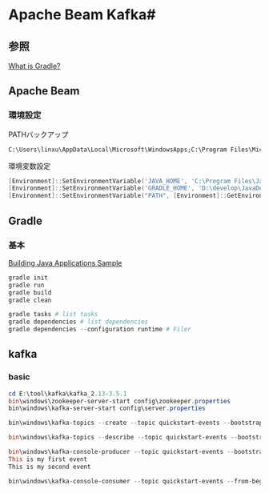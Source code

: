 # Apache Beam Kafka#

## 参照 ##

[What is Gradle?](https://docs.gradle.org/current/userguide/what_is_gradle.html#what_is_gradle)

## Apache Beam ##

### 環境設定 ###

PATHバックアップ

~~~txt
C:\Users\linxu\AppData\Local\Microsoft\WindowsApps;C:\Program Files\Microsoft VS Code\bin;C:\Users\linxu\AppData\Local\GitHubDesktop\bin;C:\Program Files\NVIDIA GPU Computing Toolkit\CUDA\v10.1\bin;C:\Program Files\NVIDIA GPU Computing Toolkit\CUDA\v10.1\extras\CUPTI\libx64;C:\Program Files\NVIDIA GPU Computing Toolkit\CUDA\v10.1\include;C:\tools\cuda\bin;c:\users\linxu\appdata\local\programs\python\python37\Scripts;D:\Program Files\Graphviz\bin;C:\Program Files\Java\jdk-11.0.1\bin;C:\Users\linxu\AppData\Roaming\npm;C:\Program Files\nodejs;C:\Users\linxu\.dotnet\tools;%USERPROFILE%\AppData\Local\Microsoft\WindowsApps;D:\flutter\flutter\bin;%USERPROFILE%\go\bin;C:\Users\linxu\AppData\Local\Google\Cloud SDK\google-cloud-sdk\bin;%USERPROFILE%\.dotnet\tools
~~~

環境変数設定

~~~powershell
[Environment]::SetEnvironmentVariable('JAVA_HOME', 'C:\Program Files\Java\jdk-17.0.2', 'User')
[Environment]::SetEnvironmentVariable('GRADLE_HOME', 'D:\develop\JavaDev\gradle-7.5', 'User')
[Environment]::SetEnvironmentVariable("PATH", [Environment]::GetEnvironmentVariable('PATH',[EnvironmentVariableTarget]::User) + ";%JAVA_HOME%\bin;%GRADLE_HOME%\bin", [EnvironmentVariableTarget]::User)
~~~

## Gradle ##

### 基本 ###

[Building Java Applications Sample](https://docs.gradle.org/current/samples/sample_building_java_applications.html)

~~~powershell
gradle init
gradle run
gradle build
gradle clean
~~~

~~~powershell
gradle tasks # list tasks
gradle dependencies # list dependencies
gradle dependencies --configuration runtime # Filer
~~~

## kafka ##

### basic ###

~~~powershell
cd E:\tool\kafka\kafka_2.13-3.5.1
bin\windows\zookeeper-server-start config\zookeeper.properties
bin\windows\kafka-server-start config\server.properties

bin\windows\kafka-topics --create --topic quickstart-events --bootstrap-server localhost:9092

bin\windows\kafka-topics --describe --topic quickstart-events --bootstrap-server localhost:9092

bin\windows\kafka-console-producer --topic quickstart-events --bootstrap-server localhost:9092
This is my first event
This is my second event

bin\windows\kafka-console-consumer --topic quickstart-events --from-beginning --bootstrap-server localhost:9092
~~~
